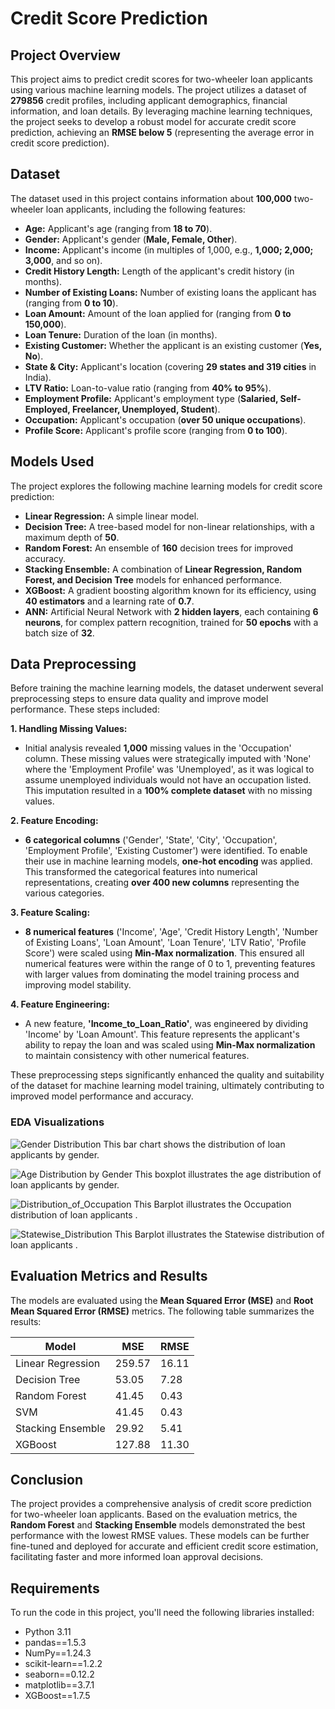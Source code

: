 # Credit Score Prediction

## Project Overview

This project aims to predict credit scores for two-wheeler loan applicants using various machine learning models. The project utilizes a dataset of **279856** credit profiles, including applicant demographics, financial information, and loan details. By leveraging machine learning techniques, the project seeks to develop a robust model for accurate credit score prediction, achieving an **RMSE below 5** (representing the average error in credit score prediction).

## Dataset

The dataset used in this project contains information about **100,000** two-wheeler loan applicants, including the following features:

- **Age:** Applicant's age (ranging from **18 to 70**).
- **Gender:** Applicant's gender (**Male, Female, Other**).
- **Income:** Applicant's income (in multiples of 1,000, e.g., **1,000; 2,000; 3,000**, and so on).
- **Credit History Length:** Length of the applicant's credit history (in months).
- **Number of Existing Loans:** Number of existing loans the applicant has (ranging from **0 to 10**).
- **Loan Amount:** Amount of the loan applied for (ranging from **0 to 150,000**).
- **Loan Tenure:** Duration of the loan (in months).
- **Existing Customer:** Whether the applicant is an existing customer (**Yes, No**).
- **State & City:** Applicant's location (covering **29 states and 319 cities** in India).
- **LTV Ratio:** Loan-to-value ratio (ranging from **40% to 95%**).
- **Employment Profile:** Applicant's employment type (**Salaried, Self-Employed, Freelancer, Unemployed, Student**).
- **Occupation:** Applicant's occupation (**over 50 unique occupations**).
- **Profile Score:** Applicant's profile score (ranging from **0 to 100**).

## Models Used

The project explores the following machine learning models for credit score prediction:

- **Linear Regression:** A simple linear model.
- **Decision Tree:** A tree-based model for non-linear relationships, with a maximum depth of **50**.
- **Random Forest:** An ensemble of **160** decision trees for improved accuracy.
- **Stacking Ensemble:** A combination of **Linear Regression, Random Forest, and Decision Tree** models for enhanced performance.
- **XGBoost:** A gradient boosting algorithm known for its efficiency, using **40 estimators** and a learning rate of **0.7**.
- **ANN:** Artificial Neural Network with **2 hidden layers**, each containing **6 neurons**, for complex pattern recognition, trained for **50 epochs** with a batch size of **32**.

## Data Preprocessing

Before training the machine learning models, the dataset underwent several preprocessing steps to ensure data quality and improve model performance. These steps included:

**1. Handling Missing Values:**

-   Initial analysis revealed **1,000** missing values in the 'Occupation' column. These missing values were strategically imputed with 'None' where the 'Employment Profile' was 'Unemployed', as it was logical to assume unemployed individuals would not have an occupation listed. This imputation resulted in a **100% complete dataset** with no missing values.

**2. Feature Encoding:**

-   **6 categorical columns** ('Gender', 'State', 'City', 'Occupation', 'Employment Profile', 'Existing Customer') were identified. To enable their use in machine learning models, **one-hot encoding** was applied. This transformed the categorical features into numerical representations, creating **over 400 new columns** representing the various categories.

**3. Feature Scaling:**

-   **8 numerical features** ('Income', 'Age', 'Credit History Length', 'Number of Existing Loans', 'Loan Amount', 'Loan Tenure', 'LTV Ratio', 'Profile Score') were scaled using **Min-Max normalization**. This ensured all numerical features were within the range of 0 to 1, preventing features with larger values from dominating the model training process and improving model stability.

**4. Feature Engineering:**

-   A new feature, **'Income_to_Loan_Ratio'**, was engineered by dividing 'Income' by 'Loan Amount'. This feature represents the applicant's ability to repay the loan and was scaled using **Min-Max normalization** to maintain consistency with other numerical features.

These preprocessing steps significantly enhanced the quality and suitability of the dataset for machine learning model training, ultimately contributing to improved model performance and accuracy.
### EDA Visualizations

![Gender Distribution](images/Distribution_Gender_EDA.PNG)
This bar chart shows the distribution of loan applicants by gender.

![Age Distribution by Gender](images/Age_Distribution_by_Gender.PNG)
This boxplot illustrates the age distribution of loan applicants by gender.

![Distribution_of_Occupation](images/Distribution_of_Occupation.PNG)
This Barplot illustrates the Occupation distribution of loan applicants .

![Statewise_Distribution](images/Statewise_Distribution.PNG)
This Barplot illustrates the Statewise distribution of loan applicants .

## Evaluation Metrics and Results

The models are evaluated using the **Mean Squared Error (MSE)** and **Root Mean Squared Error (RMSE)** metrics. The following table summarizes the results:

| Model | MSE | RMSE |
|---|---|---|
| Linear Regression | 259.57 | 16.11 |
| Decision Tree | 53.05 | 7.28 |
| Random Forest | 41.45 | 0.43 |
| SVM | 41.45 | 0.43 |
| Stacking Ensemble | 29.92 | 5.41 |
| XGBoost | 127.88 | 11.30 |

## Conclusion

The project provides a comprehensive analysis of credit score prediction for two-wheeler loan applicants. Based on the evaluation metrics, the **Random Forest** and **Stacking Ensemble** models demonstrated the best performance with the lowest RMSE values. These models can be further fine-tuned and deployed for accurate and efficient credit score estimation, facilitating faster and more informed loan approval decisions.

## Requirements

To run the code in this project, you'll need the following libraries installed:

- Python 3.11
- pandas==1.5.3
- NumPy==1.24.3
- scikit-learn==1.2.2
- seaborn==0.12.2
- matplotlib==3.7.1
- XGBoost==1.7.5

